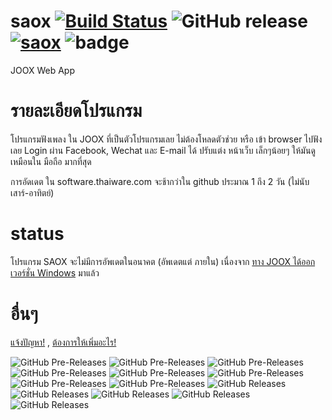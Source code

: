 # saox [![Build Status](https://travis-ci.org/boyphongsakorn/saox.svg?branch=master)](https://travis-ci.org/boyphongsakorn/saox) ![GitHub release](https://img.shields.io/github/release-pre/boyphongsakorn/saox.svg?label=Latest%20Pre%20Version) [![saox](https://snapcraft.io/saox/badge.svg)](https://snapcraft.io/saox) ![badge](https://img.shields.io/github/downloads-pre/boyphongsakorn/saox/latest/total.svg?label=Download%20Pre-release%20total)
JOOX Web App

# รายละเอียดโปรแกรม
โปรแกรมฟังเพลง ใน JOOX ที่เป็นตัวโปรแกรมเลย ไม่ต้องโหลดตัวช่วย หรือ เข้า browser ไปฟังเลย
Login ผ่าน Facebook, Wechat และ E-mail ได้ 
ปรับแต่ง หน้าเว็บ เล็กๆน้อยๆ ให้มันดูเหมือนใน มือถือ มากที่สุด

การอัดเดต ใน software.thaiware.com จะช้ากว่าใน github ประมาณ 1 ถึง 2 วัน (ไม่นับเสาร์-อาทิตย์)

# status
โปรแกรม SAOX จะไม่มีการอัพเดตในอนาคต (อัพเดตแต่ ภายใน) เนื่องจาก [ทาง JOOX ได้ออก เวอร์ชั่น Windows](https://www.joox.com/th/download) มาแล้ว

# อื่นๆ
[แจ้งปัญหา!](https://github.com/boyphongsakorn/saox/issues) , [ต้องการให้เพิ่มอะไร!](https://github.com/boyphongsakorn/saox/pulls)

![GitHub Pre-Releases](https://img.shields.io/github/downloads-pre/boyphongsakorn/saox/v1.6.1/total.svg?label=Download%20v1.6.1) ![GitHub Pre-Releases](https://img.shields.io/github/downloads-pre/boyphongsakorn/saox/v1.6.0/total.svg?label=Download%20v1.6.0) ![GitHub Pre-Releases](https://img.shields.io/github/downloads-pre/boyphongsakorn/saox/v1.5.5/total.svg?label=Download%20v1.5.5) ![GitHub Pre-Releases](https://img.shields.io/github/downloads-pre/boyphongsakorn/saox/v1.5.4/total.svg?label=Download%20v1.5.4) ![GitHub Pre-Releases](https://img.shields.io/github/downloads-pre/boyphongsakorn/saox/v1.5.3/total.svg?label=Download%20v1.5.3) ![GitHub Pre-Releases](https://img.shields.io/github/downloads-pre/boyphongsakorn/saox/v1.5.2/total.svg?label=Download%20v1.5.2) ![GitHub Pre-Releases](https://img.shields.io/github/downloads-pre/boyphongsakorn/saox/v1.5.1/total.svg?label=Download%20v1.5.1) ![GitHub Pre-Releases](https://img.shields.io/github/downloads-pre/boyphongsakorn/saox/v1.5/total.svg?label=Download%20v1.5) ![GitHub Releases](https://img.shields.io/github/downloads/boyphongsakorn/saox/v1.4/total.svg?label=Download%20v1.4) ![GitHub Releases](https://img.shields.io/github/downloads/boyphongsakorn/saox/v1.3/total.svg?label=Download%20v1.3) ![GitHub Releases](https://img.shields.io/github/downloads/boyphongsakorn/saox/v1.2/total.svg?label=Download%20v1.2) ![GitHub Releases](https://img.shields.io/github/downloads/boyphongsakorn/saox/v1.1/total.svg?label=Download%20v1.1) ![GitHub Releases](https://img.shields.io/github/downloads/boyphongsakorn/saox/v1.0/total.svg?label=Download%20v1.0) 
